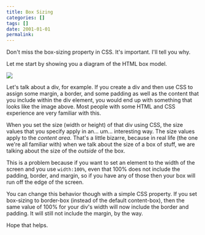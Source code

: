 ```yaml
---
title: Box Sizing
categories: []
tags: []
date: 2001-01-01
permalink: 
---
```


Don't miss the box-sizing property in CSS. It's important. I'll tell you why.

Let me start by showing you a diagram of the HTML box model.

[![](http://codefoster.blob.core.windows.net/site/image/cdcacee2955f44b3b4f975001c44b377/boxsizing_01_1.png)](http://www.w3.org/wiki/images/d/d2/Boxarea.png)

Let's talk about a div, for example. If you create a div and then use CSS to assign some margin, a border, and some padding as well as the content that you include within the div element, you would end up with something that looks like the image above. Most people with some HTML and CSS experience are very familiar with this.

When you set the size (width or height) of that div using CSS, the size values that you specify apply in an... um... interesting way. The size values apply to the _content area_. That's a little bizarre, because in real life (the one we're all familiar with) when we talk about the size of a box of stuff, we are talking about the size of the _outside_ of the box.

This is a problem because if you want to set an element to the width of the screen and you use `width:100%`, even that 100% does not include the padding, border, and margin, so if you have any of those then your box will run off the edge of the screen.

You can change this behavior though with a simple CSS property. If you set box-sizing to border-box (instead of the default content-box), then the same value of 100% for your div's width will now include the border and padding. It will still not include the margin, by the way.

Hope that helps.